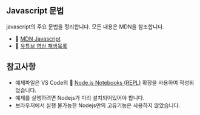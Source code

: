 ## Javascript 문법

javascript의 주요 문법을 정리합니다. 모든 내용은 MDN을 참조합니다. 

- 🔗 [MDN Javascript](https://developer.mozilla.org/ko/docs/Web/JavaScript)
- 🔗 [유튜브 영상 재생목록](https://youtube.com/playlist?list=PLeMeDIV7bypsdkxT4IhGYnDiph8hdubJM) 

## 참고사항

- 예제파일은 VS Code의 🔗 [Node.js Notebooks (REPL)](https://marketplace.visualstudio.com/items?itemName=donjayamanne.typescript-notebook) 확장을 사용하여 작성되었습니다. 
- 예제를 실행하려면 Nodejs가 미리 설치되어있어야 합니다. 
- 브라우저에서 실행 불가능한 Nodejs만의 고유기능은 사용하지 않았습니다.